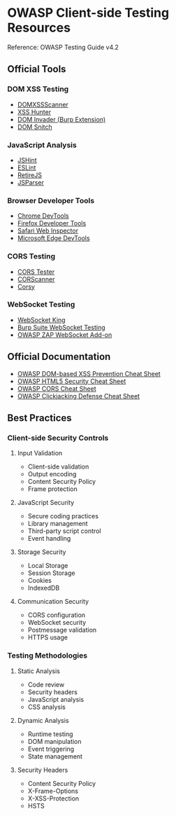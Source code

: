 # OWASP Client-side Testing Resources  

Reference: OWASP Testing Guide v4.2  

## Official Tools  

### DOM XSS Testing  
- [DOMXSSScanner](https://github.com/yaph/domxssscanner)  
- [XSS Hunter](https://xsshunter.com/)  
- [DOM Invader (Burp Extension)](https://portswigger.net/burp/documentation/desktop/tools/dom-invader)  
- [DOM Snitch](https://github.com/google/dom-snitch)  

### JavaScript Analysis  
- [JSHint](https://jshint.com/)  
- [ESLint](https://eslint.org/)  
- [RetireJS](https://retirejs.github.io/retire.js/)  
- [JSParser](https://github.com/nahamsec/JSParser)  

### Browser Developer Tools  
- [Chrome DevTools](https://developers.google.com/web/tools/chrome-devtools)  
- [Firefox Developer Tools](https://developer.mozilla.org/en-US/docs/Tools)  
- [Safari Web Inspector](https://developer.apple.com/safari/tools/)  
- [Microsoft Edge DevTools](https://docs.microsoft.com/en-us/microsoft-edge/devtools-guide-chromium/)  

### CORS Testing  
- [CORS Tester](https://github.com/RUB-NDS/CORStest)  
- [CORScanner](https://github.com/chenjj/CORScanner)  
- [Corsy](https://github.com/s0md3v/Corsy)  

### WebSocket Testing  
- [WebSocket King](https://websocketking.com/)  
- [Burp Suite WebSocket Testing](https://portswigger.net/burp/documentation/desktop/tools/proxy/websockets)  
- [OWASP ZAP WebSocket Add-on](https://www.zaproxy.org/docs/desktop/addons/websockets/)  

## Official Documentation  
- [OWASP DOM-based XSS Prevention Cheat Sheet](https://cheatsheetseries.owasp.org/cheatsheets/DOM_based_XSS_Prevention_Cheat_Sheet.html)  
- [OWASP HTML5 Security Cheat Sheet](https://cheatsheetseries.owasp.org/cheatsheets/HTML5_Security_Cheat_Sheet.html)  
- [OWASP CORS Cheat Sheet](https://cheatsheetseries.owasp.org/cheatsheets/CORS_Security_Cheat_Sheet.html)  
- [OWASP Clickjacking Defense Cheat Sheet](https://cheatsheetseries.owasp.org/cheatsheets/Clickjacking_Defense_Cheat_Sheet.html)  

## Best Practices  

### Client-side Security Controls  
1. Input Validation  
   - Client-side validation  
   - Output encoding  
   - Content Security Policy  
   - Frame protection  

2. JavaScript Security  
   - Secure coding practices  
   - Library management  
   - Third-party script control  
   - Event handling  

3. Storage Security  
   - Local Storage  
   - Session Storage  
   - Cookies  
   - IndexedDB  

4. Communication Security  
   - CORS configuration  
   - WebSocket security  
   - Postmessage validation  
   - HTTPS usage  

### Testing Methodologies  
1. Static Analysis  
   - Code review  
   - Security headers  
   - JavaScript analysis  
   - CSS analysis  

2. Dynamic Analysis  
   - Runtime testing  
   - DOM manipulation  
   - Event triggering  
   - State management  

3. Security Headers  
   - Content Security Policy  
   - X-Frame-Options  
   - X-XSS-Protection  
   - HSTS